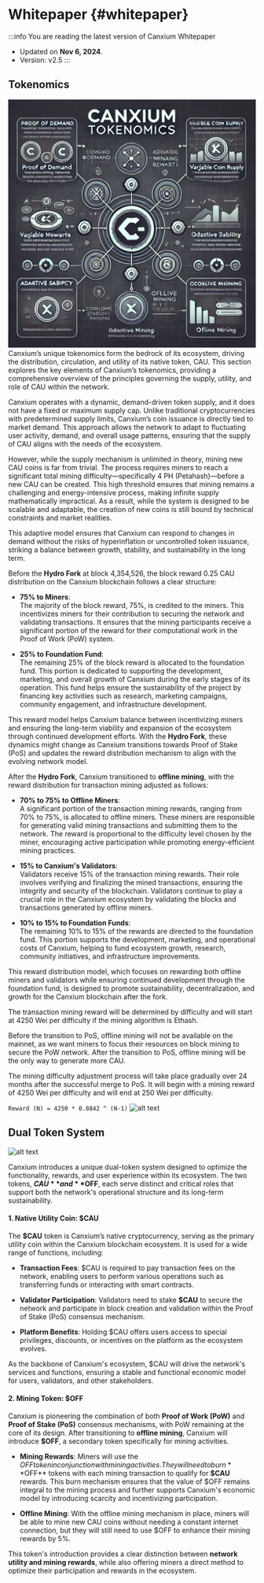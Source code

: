 # Whitepaper {#whitepaper}

:::info You are reading the latest version of Canxium Whitepaper

- Updated on **Nov 6, 2024**.
- Version: v2.5
  :::
  
## Tokenomics
![alt text](./images/image-1.png)
Canxium’s unique tokenomics form the bedrock of its ecosystem, driving the distribution, circulation, and utility of its native token, CAU. This section explores the key elements of Canxium’s tokenomics, providing a comprehensive overview of the principles governing the supply, utility, and role of CAU within the network.

Canxium operates with a dynamic, demand-driven token supply, and it does not have a fixed or maximum supply cap. Unlike traditional cryptocurrencies with predetermined supply limits, Canxium’s coin issuance is directly tied to market demand. This approach allows the network to adapt to fluctuating user activity, demand, and overall usage patterns, ensuring that the supply of CAU aligns with the needs of the ecosystem.

However, while the supply mechanism is unlimited in theory, mining new CAU coins is far from trivial. The process requires miners to reach a significant total mining difficulty—specifically 4 PH (Petahash)—before a new CAU can be created. This high threshold ensures that mining remains a challenging and energy-intensive process, making infinite supply mathematically impractical. As a result, while the system is designed to be scalable and adaptable, the creation of new coins is still bound by technical constraints and market realities.

This adaptive model ensures that Canxium can respond to changes in demand without the risks of hyperinflation or uncontrolled token issuance, striking a balance between growth, stability, and sustainability in the long term.

Before the **Hydro Fork** at block 4,354,526, the block reward 0.25 CAU distribution on the Canxium blockchain follows a clear structure:

- **75% to Miners**:  
  The majority of the block reward, 75%, is credited to the miners. This incentivizes miners for their contribution to securing the network and validating transactions. It ensures that the mining participants receive a significant portion of the reward for their computational work in the Proof of Work (PoW) system.

- **25% to Foundation Fund**:  
  The remaining 25% of the block reward is allocated to the foundation fund. This portion is dedicated to supporting the development, marketing, and overall growth of Canxium during the early stages of its operation. This fund helps ensure the sustainability of the project by financing key activities such as research, marketing campaigns, community engagement, and infrastructure development.

This reward model helps Canxium balance between incentivizing miners and ensuring the long-term viability and expansion of the ecosystem through continued development efforts. With the **Hydro Fork**, these dynamics might change as Canxium transitions towards Proof of Stake (PoS) and updates the reward distribution mechanism to align with the evolving network model.

After the **Hydro Fork**, Canxium transitioned to **offline mining**, with the reward distribution for transaction mining adjusted as follows:

- **70% to 75% to Offline Miners**:  
  A significant portion of the transaction mining rewards, ranging from 70% to 75%, is allocated to offline miners. These miners are responsible for generating valid mining transactions and submitting them to the network. The reward is proportional to the difficulty level chosen by the miner, encouraging active participation while promoting energy-efficient mining practices.

- **15% to Canxium's Validators**:  
  Validators receive 15% of the transaction mining rewards. Their role involves verifying and finalizing the mined transactions, ensuring the integrity and security of the blockchain. Validators continue to play a crucial role in the Canxium ecosystem by validating the blocks and transactions generated by offline miners.

- **10% to 15% to Foundation Funds**:  
  The remaining 10% to 15% of the rewards are directed to the foundation fund. This portion supports the development, marketing, and operational costs of Canxium, helping to fund ecosystem growth, research, community initiatives, and infrastructure improvements.

This reward distribution model, which focuses on rewarding both offline miners and validators while ensuring continued development through the foundation fund, is designed to promote sustainability, decentralization, and growth for the Canxium blockchain after the fork.

The transaction mining reward will be determined by difficulty and will start at 4250 Wei per difficulty if the mining algorithm is Ethash.

Before the transition to PoS, offline mining will not be available on the mainnet, as we want miners to focus their resources on block mining to secure the PoW network. After the transition to PoS, offline mining will be the only way to generate more CAU.

The mining difficulty adjustment process will take place gradually over 24 months after the successful merge to PoS. It will begin with a mining reward of 4250 Wei per difficulty and will end at 250 Wei per difficulty.

```Reward (N) = 4250 * 0.8842 ^ (N-1)```
![alt text](./images/image-2.png)

## Dual Token System

![alt text](./images/image.png)

Canxium introduces a unique dual-token system designed to optimize the functionality, rewards, and user experience within its ecosystem. The two tokens, **$CAU** and **$OFF**, each serve distinct and critical roles that support both the network's operational structure and its long-term sustainability.

#### 1. **Native Utility Coin: $CAU**

The **$CAU** token is Canxium’s native cryptocurrency, serving as the primary utility coin within the Canxium blockchain ecosystem. It is used for a wide range of functions, including:

- **Transaction Fees**: $CAU is required to pay transaction fees on the network, enabling users to perform various operations such as transferring funds or interacting with smart contracts.
  
- **Validator Participation**: Validators need to stake **$CAU** to secure the network and participate in block creation and validation within the Proof of Stake (PoS) consensus mechanism.

- **Platform Benefits**: Holding $CAU offers users access to special privileges, discounts, or incentives on the platform as the ecosystem evolves.

As the backbone of Canxium's ecosystem, $CAU will drive the network's services and functions, ensuring a stable and functional economic model for users, validators, and other stakeholders.

#### 2. **Mining Token: $OFF**

Canxium is pioneering the combination of both **Proof of Work (PoW)** and **Proof of Stake (PoS)** consensus mechanisms, with PoW remaining at the core of its design. After transitioning to **offline mining**, Canxium will introduce **$OFF**, a secondary token specifically for mining activities. 

- **Mining Rewards**: Miners will use the $OFF token in conjunction with mining activities. They will need to burn **$OFF** tokens with each mining transaction to qualify for **$CAU** rewards. This burn mechanism ensures that the value of $OFF remains integral to the mining process and further supports Canxium's economic model by introducing scarcity and incentivizing participation.

- **Offline Mining**: With the offline mining mechanism in place, miners will be able to mine new CAU coins without needing a constant internet connection, but they will still need to use $OFF to enhance their mining rewards by 5%.

This token's introduction provides a clear distinction between **network utility and mining rewards**, while also offering miners a direct method to optimize their participation and rewards in the ecosystem.